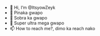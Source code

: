 - 👋 Hi, I’m @ItsyowZeyk
- 👀 Pinaka gwapo
- 🌱 Sobra ka gwapo
- 💞️ Super ultra mega gwapo
- 📫 How to reach me?, dimo ka reach nako

<!---
ItsyowZeyk/ItsyowZeyk is a ✨ special ✨ repository because its `README.md` (this file) appears on your GitHub profile.
You can click the Preview link to take a look at your changes.
--->
